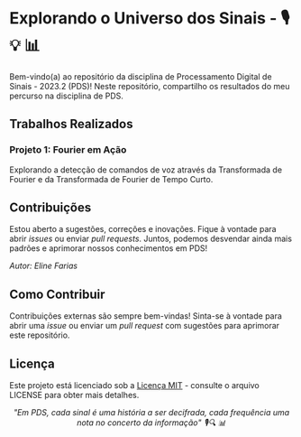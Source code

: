 # Explorando o Universo dos Sinais - 🎙️ 💡 📊

Bem-vindo(a) ao repositório da disciplina de Processamento Digital de Sinais - 2023.2 (PDS)! Neste repositório, compartilho os resultados do meu percurso na disciplina de PDS. 

## Trabalhos Realizados
### Projeto 1: Fourier em Ação

Explorando a detecção de comandos de voz através da Transformada de Fourier e da Transformada de Fourier de Tempo Curto.
## Contribuições

Estou aberto a sugestões, correções e inovações. Fique à vontade para abrir _issues_ ou enviar _pull requests_. Juntos, podemos desvendar ainda mais padrões e aprimorar nossos conhecimentos em PDS!

_Autor: Eline Farias_

## Como Contribuir

Contribuições externas são sempre bem-vindas! Sinta-se à vontade para abrir uma _issue_ ou enviar um _pull request_ com sugestões para aprimorar este repositório.

## Licença

Este projeto está licenciado sob a [Licença MIT](LICENSE) - consulte o arquivo LICENSE para obter mais detalhes.

<div align="center">
      <i>"Em PDS, cada sinal é uma história a ser decifrada, cada frequência uma nota no concerto da informação" 🎙️🔍 📊
      </i>
</div>
